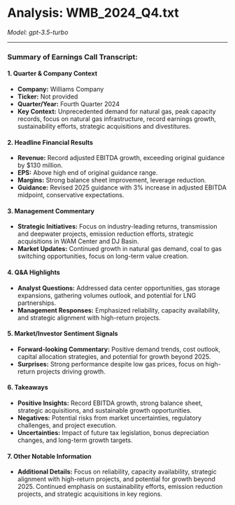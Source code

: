 # Analysis: WMB_2024_Q4.txt

*Model: gpt-3.5-turbo*

---

### Summary of Earnings Call Transcript:

#### 1. **Quarter & Company Context**
   - **Company:** Williams Company
   - **Ticker:** Not provided
   - **Quarter/Year:** Fourth Quarter 2024
   - **Key Context:** Unprecedented demand for natural gas, peak capacity records, focus on natural gas infrastructure, record earnings growth, sustainability efforts, strategic acquisitions and divestitures.

#### 2. **Headline Financial Results**
   - **Revenue:** Record adjusted EBITDA growth, exceeding original guidance by $130 million.
   - **EPS:** Above high end of original guidance range.
   - **Margins:** Strong balance sheet improvement, leverage reduction.
   - **Guidance:** Revised 2025 guidance with 3% increase in adjusted EBITDA midpoint, conservative expectations.

#### 3. **Management Commentary**
   - **Strategic Initiatives:** Focus on industry-leading returns, transmission and deepwater projects, emission reduction efforts, strategic acquisitions in WAM Center and DJ Basin.
   - **Market Updates:** Continued growth in natural gas demand, coal to gas switching opportunities, focus on long-term value creation.

#### 4. **Q&A Highlights**
   - **Analyst Questions:** Addressed data center opportunities, gas storage expansions, gathering volumes outlook, and potential for LNG partnerships.
   - **Management Responses:** Emphasized reliability, capacity availability, and strategic alignment with high-return projects.

#### 5. **Market/Investor Sentiment Signals**
   - **Forward-looking Commentary:** Positive demand trends, cost outlook, capital allocation strategies, and potential for growth beyond 2025.
   - **Surprises:** Strong performance despite low gas prices, focus on high-return projects driving growth.

#### 6. **Takeaways**
   - **Positive Insights:** Record EBITDA growth, strong balance sheet, strategic acquisitions, and sustainable growth opportunities.
   - **Negatives:** Potential risks from market uncertainties, regulatory challenges, and project execution.
   - **Uncertainties:** Impact of future tax legislation, bonus depreciation changes, and long-term growth targets.

#### 7. **Other Notable Information**
   - **Additional Details:** Focus on reliability, capacity availability, strategic alignment with high-return projects, and potential for growth beyond 2025. Continued emphasis on sustainability efforts, emission reduction projects, and strategic acquisitions in key regions.
